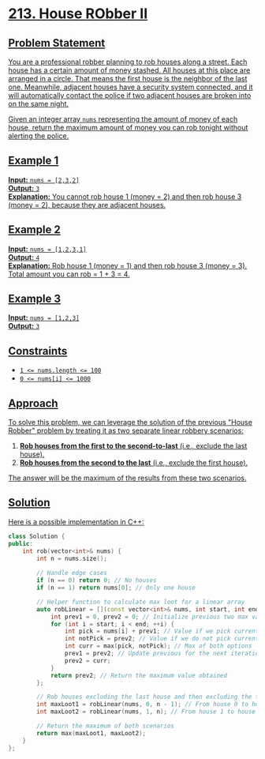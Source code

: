 <h1><a href = "https://leetcode.com/problems/house-robber-ii/description/">213. House RObber II</h1>

## Problem Statement

You are a professional robber planning to rob houses along a street. Each house has a certain amount of money stashed. All houses at this place are arranged in a circle. That means the first house is the neighbor of the last one. Meanwhile, adjacent houses have a security system connected, and it will automatically contact the police if two adjacent houses are broken into on the same night.

Given an integer array `nums` representing the amount of money of each house, return the maximum amount of money you can rob tonight without alerting the police.

## Example 1

**Input:** `nums = [2,3,2]`  
**Output:** `3`  
**Explanation:** You cannot rob house 1 (money = 2) and then rob house 3 (money = 2), because they are adjacent houses.

## Example 2

**Input:** `nums = [1,2,3,1]`  
**Output:** `4`  
**Explanation:** Rob house 1 (money = 1) and then rob house 3 (money = 3). Total amount you can rob = 1 + 3 = 4.

## Example 3

**Input:** `nums = [1,2,3]`  
**Output:** `3`  

## Constraints

- `1 <= nums.length <= 100`
- `0 <= nums[i] <= 1000`

## Approach

To solve this problem, we can leverage the solution of the previous "House Robber" problem by treating it as two separate linear robbery scenarios:

1. **Rob houses from the first to the second-to-last** (i.e., exclude the last house).
2. **Rob houses from the second to the last** (i.e., exclude the first house).

The answer will be the maximum of the results from these two scenarios.

## Solution

Here is a possible implementation in C++:

```cpp
class Solution {
public:
    int rob(vector<int>& nums) {
        int n = nums.size();
        
        // Handle edge cases
        if (n == 0) return 0; // No houses
        if (n == 1) return nums[0]; // Only one house

        // Helper function to calculate max loot for a linear array
        auto robLinear = [](const vector<int>& nums, int start, int end) {
            int prev1 = 0, prev2 = 0; // Initialize previous two max values
            for (int i = start; i < end; ++i) {
                int pick = nums[i] + prev1; // Value if we pick current house
                int notPick = prev2; // Value if we do not pick current house
                int curr = max(pick, notPick); // Max of both options
                prev1 = prev2; // Update previous for the next iteration
                prev2 = curr;
            }
            return prev2; // Return the maximum value obtained
        };

        // Rob houses excluding the last house and then excluding the first house
        int maxLoot1 = robLinear(nums, 0, n - 1); // From house 0 to house n-2
        int maxLoot2 = robLinear(nums, 1, n); // From house 1 to house n-1

        // Return the maximum of both scenarios
        return max(maxLoot1, maxLoot2);
    }
};
